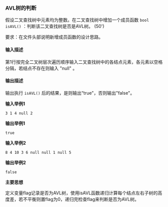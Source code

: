 ### AVL树的判断

假设二叉查找树中元素均为整数。在二叉查找树中增加一个成员函数 `bool isAVL()` ：判断该二叉查找树是否是AVL树。 (50')

要求：在文件头部说明新增成员函数的设计思路。

#### 输入描述

第1行按完全二叉树层次遍历顺序输入二叉查找树中的各结点元素，各元素以空格分隔，若结点不存在则输入 "null" 。

#### 输出描述

输出执行 `isAVL()` 后的结果，是则输出“true"，否则输出"false"。

**输入举例1**

```
3 1 4 null 2
```

**输出举例1**

```
true
```

**输入举例2**

```
8 4 10 3 6 null null 1 null 5
```

**输出举例2**

```
false
```

**主要思想**

定义变量flag记录是否为AVL树，使用isAVL函数递归计算每个结点左右子树的高度差，若不平衡则置flag为0，递归完检查flag来判断是否为AVL树。